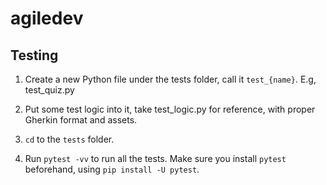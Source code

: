 # agiledev

## Testing
1. Create a new Python file under the tests folder, call it `test_{name}`. E.g, test_quiz.py

2. Put some test logic into it, take test_logic.py for reference, with proper Gherkin format and assets.

3. `cd` to the `tests` folder.

4. Run `pytest -vv` to run all the tests. Make sure you install `pytest` beforehand, using `pip install -U pytest`.
